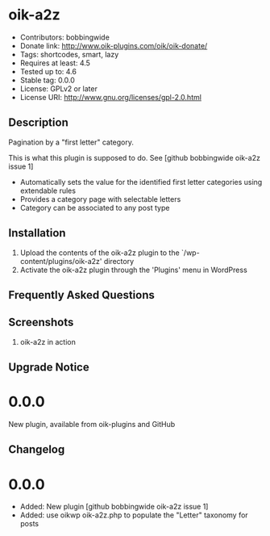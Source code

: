 # oik-a2z 
* Contributors: bobbingwide
* Donate link: http://www.oik-plugins.com/oik/oik-donate/
* Tags: shortcodes, smart, lazy
* Requires at least: 4.5
* Tested up to: 4.6
* Stable tag: 0.0.0
* License: GPLv2 or later
* License URI: http://www.gnu.org/licenses/gpl-2.0.html

## Description 


Pagination by a "first letter" category.

This is what this plugin is supposed to do.
See [github bobbingwide oik-a2z issue 1]

- Automatically sets the value for the identified first letter categories using extendable rules
- Provides a category page with selectable letters
- Category can be associated to any post type



## Installation 
1. Upload the contents of the oik-a2z plugin to the `/wp-content/plugins/oik-a2z' directory
1. Activate the oik-a2z plugin through the 'Plugins' menu in WordPress

## Frequently Asked Questions 



## Screenshots 
1. oik-a2z in action

## Upgrade Notice 
# 0.0.0 
New plugin, available from oik-plugins and GitHub

## Changelog 
# 0.0.0 
* Added: New plugin [github bobbingwide oik-a2z issue 1]
* Added: use oikwp oik-a2z.php to populate the "Letter" taxonomy for posts


